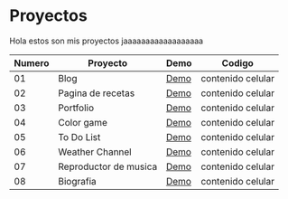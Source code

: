 # Proyectos

Hola estos son mis proyectos jaaaaaaaaaaaaaaaaaa


  Numero |Proyecto |Demo| Codigo
 ---- |---- |--| ------  
   01 |Blog |[Demo](https://vibrant-payne-863334.netlify.app/)| contenido celular 
   02 |Pagina de recetas|[Demo](https://vibrant-payne-863334.netlify.app/)| contenido celular 
   03 |Portfolio|[Demo](https://vibrant-payne-863334.netlify.app/)| contenido celular 
   04 |Color game|[Demo](https://vibrant-payne-863334.netlify.app/)| contenido celular 
   05 |To Do List|[Demo](https://vibrant-payne-863334.netlify.app/)| contenido celular 
   06 |Weather Channel|[Demo](https://vibrant-payne-863334.netlify.app/)| contenido celular 
   07 |Reproductor de musica|[Demo](https://vibrant-payne-863334.netlify.app/)| contenido celular
   08 |Biografia|[Demo](https://vibrant-payne-863334.netlify.app/)| contenido celular
   
